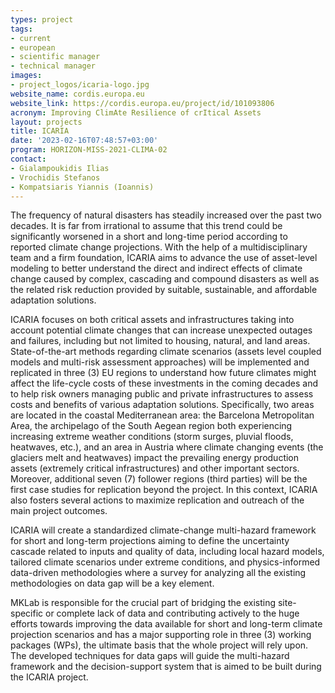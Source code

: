 ```yaml
---
types: project
tags:
- current
- european
- scientific manager
- technical manager
images:
- project_logos/icaria-logo.jpg
website_name: cordis.europa.eu
website_link: https://cordis.europa.eu/project/id/101093806
acronym: Improving ClimAte Resilience of crItical Assets
layout: projects
title: ICARIA
date: '2023-02-16T07:48:57+03:00'
program: HORIZON-MISS-2021-CLIMA-02
contact:
- Gialampoukidis Ilias
- Vrochidis Stefanos
- Kompatsiaris Yiannis (Ioannis)
---
```

<p>
The frequency of natural disasters has steadily increased over the past two decades. It is far from irrational to assume that this trend could be significantly worsened in a short and long-time period according to reported climate change projections. With the help of a multidisciplinary team and a firm foundation, ICARIA aims to advance the use of asset-level modeling to better understand the direct and indirect effects of climate change caused by complex, cascading and compound disasters as well as the related risk reduction provided by suitable, sustainable, and affordable adaptation solutions.
</p>
<p>
ICARIA focuses on both critical assets and infrastructures taking into account potential climate changes that can increase unexpected outages and failures, including but not limited to housing, natural, and land areas. State-of-the-art methods regarding climate scenarios (assets level coupled models and multi-risk assessment approaches) will be implemented and replicated in three (3) EU regions to understand how future climates might affect the life-cycle costs of these investments in the coming decades and to help risk owners managing public and private infrastructures to assess costs and benefits of various adaptation solutions. Specifically, two areas are located in the coastal Mediterranean area: the Barcelona Metropolitan Area, the archipelago of the South Aegean region both experiencing increasing extreme weather conditions (storm surges, pluvial floods, heatwaves, etc.), and an area in Austria where climate changing events (the glaciers melt and heatwaves) impact the prevailing energy production assets (extremely critical infrastructures) and other important sectors. Moreover, additional seven (7) follower regions (third parties) will be the first case studies for replication beyond the project. In this context, ICARIA also fosters several actions to maximize replication and outreach of the main project outcomes.
</p>
<p>
ICARIA will create a standardized climate-change multi-hazard framework for short and long-term projections aiming to define the uncertainty cascade related to inputs and quality of data, including local hazard models, tailored climate scenarios under extreme conditions, and physics-informed data-driven methodologies where a survey for analyzing all the existing methodologies on data gap will be a key element.
</p>
<p>
MKLab is responsible for the crucial part of bridging the existing site-specific or complete lack of data and contributing actively to the huge efforts towards improving the data available for short and long-term climate projection scenarios and has a major supporting role in three (3) working packages (WPs), the ultimate basis that the whole project will rely upon. The developed techniques for data gaps will guide the multi-hazard framework and the decision-support system that is aimed to be built during the ICARIA project.
</p>